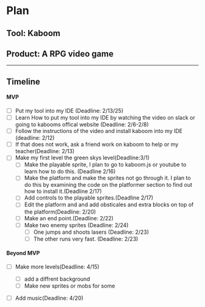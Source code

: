 # Plan

## Tool: Kaboom
## Product: A RPG video game

---


## Timeline
    
   
#### MVP

- [ ]  Put my tool into my IDE (Deadline: 2/13/25)
  - [ ]  Learn How to put my tool into my IDE by watching the video on slack or going to kabooms offical website (Deadline: 2/6-2/8)
  - [ ] Follow the instructions of the video and install kaboom into my IDE (deadline: 2/12)
  - [ ] If that does not work, ask a friend work on kaboom to help or my teacher(Deadline: 2/13)
- [ ] Make my first level the green skys level(Deadline:3/1)
  - [ ] Make the playable sprite, I plan to go to kaboom.js or youtube to learn how to do this. (Deadline 2/16)
  - [ ] Make the platform and make the sprites not go through it. I plan to do this by examining the code on the platformer section to find out how to install it.(Deadline 2/17)
  - [ ] Add controls to the playable sprites.(Deadline 2/17)
  - [ ] Edit the platform and and add obsticales and extra blocks on top of the platform(Deadline: 2/20)
  - [ ] Make an end point.(Deadline: 2/22)
  - [ ] Make two enemy sprites (Deadline: 2/24)
    - [ ] One jumps and shoots lasers (Deadline: 2/23)
    - [ ] The other runs very fast. (Deadline: 2/23)     

#### Beyond MVP

- [ ] Make more levels(Deadline: 4/15)
  - [ ] add a diffrent background
  - [ ] Make new sprites or mobs for some
- [ ] Add music(Deadline: 4/20)


<!-- EXAMPLE

## Tool: APIs
## Product: Green Glass Door riddle app

## Timeline

### MVP

- [ ] Front-end
  - [x] Webpage to collect input from user (deadline: 4/15)
  - [ ] Webpage to display "yes, but a ___ can't" or "no, but a ___ can" (deadline: 5/1)
- [x] Back-end
  - [x] Use regex to test whether or not the word can go through the GGD (deadline: 3/1)
  - [x] Use the Twinword API to find related words (deadline: 3/15)
    - [ ] Iterate through the words until an opposite example can be found (deadline: 4/1)

#### Beyond MVP

- [ ] Use another API to make sure the opposite example is a noun
- [ ] Automate notification of API limit to make sure I don’t exceed free quota
- [ ] A multiple choice quizzer that will test the user’s knowledge of the solution

-->





<!-- DO NOT USE THIS YET

| Name | Glows | Grows |
| -------- | ------- | ------- |
|   |   |
|   |   |
|   |   |
|   |   |
|   |   |
|   |   |

-->

